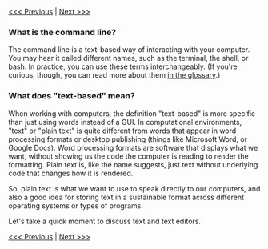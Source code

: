 
[<<< Previous](//README.md) | [Next >>>](text-editors.md)

### What is the command line?

The command line is a text-based way of interacting with your computer. You may hear it called different names, such as the terminal, the shell, or bash. In practice, you can use these terms interchangeably. (If you're curious, though, you can read more about them [in the glossary](glossary.md).)

### What does "text-based" mean?

When working with computers, the definition "text-based" is more specific than just using words instead of a GUI. In computational environments, "text" or "plain text" is quite different from words that appear in word processing formats or desktop publishing (things like Microsoft Word, or Google Docs). Word processing formats are software that displays what we want, without showing us the code the computer is reading to render the formatting. Plain text is, like the name suggests, just text without underlying code that changes how it is rendered. 

So, plain text is what we want to use to speak directly to our computers, and also a good idea for storing text in a sustainable format across different operating systems or types of programs.

Let's take a quick moment to discuss text and text editors.

[<<< Previous](README.md) | [Next >>>](text-editors.md)
